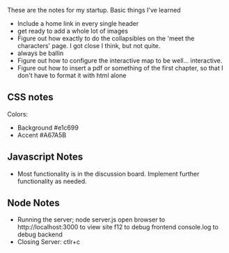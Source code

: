 These are the notes for my startup.
Basic things I've learned
* Include a home link in every single header
*  get ready to add a whole lot of images
* Figure out how exactly to do the collapsibles on the 'meet the characters' page. I got close I think, but not quite.
* always be ballin
* Figure out how to configure the interactive map to be well... interactive.
* Figure out how to insert a pdf or something of the first chapter, so that I don't have to format it with html alone

## CSS notes
Colors:
* Background #e1c699
* Accent #A67A5B

## Javascript Notes
* Most functionality is in the discussion board. Implement further functionality as needed.

## Node Notes
* Running the server; node server.js
    open browser to http://localhost:3000 to view site
    f12 to debug frontend
    console.log to debug backend
* Closing Server: ctlr+c